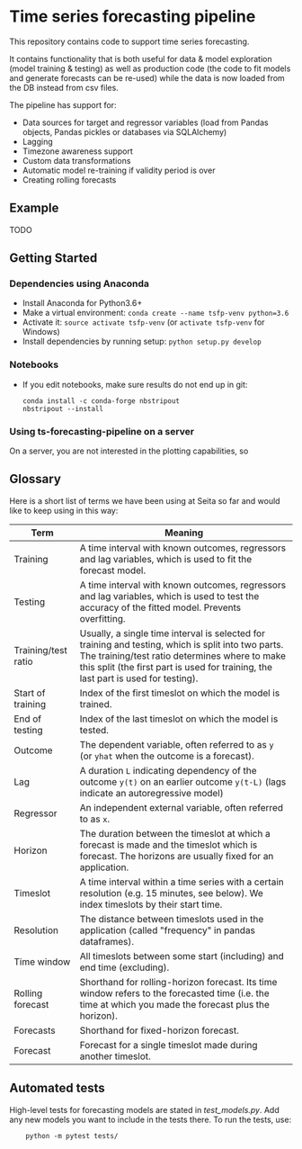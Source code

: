 # Time series forecasting pipeline

This repository contains code to support time series forecasting.

It contains functionality that is both useful for data & model exploration
(model training & testing) as well as production code (the code to fit models
and generate forecasts can be re-used)
while the data is now loaded from the DB instead from csv files.

The pipeline has support for:

* Data sources for target and regressor variables (load from Pandas objects, Pandas pickles or databases via SQLAlchemy)
* Lagging
* Timezone awareness support
* Custom data transformations
* Automatic model re-training if validity period is over
* Creating rolling forecasts


## Example

TODO


## Getting Started

### Dependencies using Anaconda

* Install Anaconda for Python3.6+
* Make a virtual environment: `conda create --name tsfp-venv python=3.6`
* Activate it: `source activate tsfp-venv` (or `activate tsfp-venv` for Windows)
* Install dependencies by running setup: `python setup.py develop`

### Notebooks

* If you edit notebooks, make sure results do not end up in git:

      conda install -c conda-forge nbstripout
      nbstripout --install


### Using ts-forecasting-pipeline on a server

On a server, you are not interested in the plotting capabilities, so 


## Glossary

Here is a short list of terms we have been using at Seita so far and would like to keep using in this way:

Term                | Meaning
---                 | ---
Training            | A time interval with known outcomes, regressors and lag variables, which is used to fit the forecast model.
Testing             | A time interval with known outcomes, regressors and lag variables, which is used to test the accuracy of the fitted model. Prevents overfitting.
Training/test ratio | Usually, a single time interval is selected for training and testing, which is split into two parts. The training/test ratio determines where to make this split (the first part is used for training, the last part is used for testing).
Start of training   | Index of the first timeslot on which the model is trained.
End of testing      | Index of the last timeslot on which the model is tested.
Outcome             | The dependent variable, often referred to as `y` (or `yhat` when the outcome is a forecast).
Lag                 | A duration `L` indicating dependency of the outcome `y(t)` on an earlier outcome `y(t-L)` (lags indicate an autoregressive model)
Regressor           | An independent external variable, often referred to as `x`.
Horizon				| The duration between the timeslot at which a forecast is made and the timeslot which is forecast. The horizons are usually fixed for an application. 
Timeslot			| A time interval within a time series with a certain resolution (e.g. 15 minutes, see below). We index timeslots by their start time.
Resolution			| The distance between timeslots used in the application (called "frequency" in pandas dataframes).
Time window			| All timeslots between some start (including) and end time (excluding).
Rolling forecast	| Shorthand for rolling-horizon forecast. Its time window refers to the forecasted time (i.e. the time at which you made the forecast plus the horizon). 
Forecasts			| Shorthand for fixed-horizon forecast.  
Forecast			| Forecast for a single timeslot made during another timeslot.

## Automated tests

High-level tests for forecasting models are stated in *test_models.py*.
Add any new models you want to include in the tests there.
To run the tests, use:

        python -m pytest tests/
